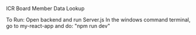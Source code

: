 ICR Board Member Data Lookup

To Run:
Open backend and run Server.js
In the windows command terminal, go to my-react-app and do: "npm run dev"
